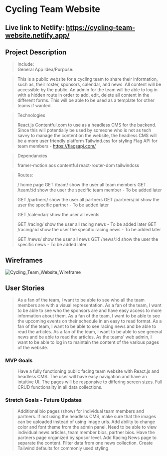 # Cycling Team Website

## Live link to Netlify: https://cycling-team-website.netlify.app/

## Project Description
> Include:<br />
> General App Idea/Purpose:<br />

> This is a public website for a cycling team to share their information, such as, their roster, sponsors, calendar, and news. All content will be accessible by the public. An admin for the team will be able to log in with a hidden route in order to add, edit, delete all content in the different forms. This will be able to be used as a template for other teams if wanted. <br />

> Technologies
>
> React.js 
> Contentful.com to use as a headless CMS for the backend. Since this will potentially be used by someone who is not as tech savvy to manage the content on the website, the headless CMS will be a more user friendly platform
> Tailwind.css for styling
> Flag API for team members - https://flagsapi.com/

> Dependancies
> 
> framer-motion
> aos
> contentful
> react-router-dom
> tailwindcss

> Routes:<br />
>
> / home page
> GET /team/ show the user all team members
> GET /team/:id show the user the specific team member - To be added later
>
> GET /partners/ show the user all partners
> GET /partners/:id show the user the specific partner - To be added later
>
> GET /calendar/ show the user all events
>
> GET /racing/ show the user all racing news - To be added later
> GET /racing/:id show the user the specific racing news - To be added later
>
> GET /news/ show the user all news
> GET /news/:id show the user the specific news - To be added later

## Wireframes
![Cycling_Team_Website_Wireframe](https://media.git.generalassemb.ly/user/49453/files/5af6820c-335e-4f05-869a-3c049f997136)

## User Stories
> As a fan of the team, I want to be able to see who all the team members are with a visual representation.
> As a fan of the team, I want to be able to see who the sponsors are and have easy access to more information about them. 
> As a fan of the team, I want to be able to see the upcoming events on their schedule in an easy to read format.
> As a fan of the team, I want to be able to see racing news and be able to read the articles.
> As a fan of the team, I want to be able to see general news and be able to read the articles.
> As the teams' web admin, I want to be able to log in to maintain the content of the various pages of the website. 

### MVP Goals
> Have a fully functioning public facing team website with React.js and headless CMS. 
> The user will have easy navigation and have an intuitive UI.
> The pages will be responsive to differing screen sizes. 
> Full CRUD functionality in all data collections. 


### Stretch Goals - Future Updates
> Additional bio pages (show) for individual team members and partners. 
> If not using the headless CMS, make sure that the images can be uploaded instead of using image urls.
> Add ability to change color and font theme from the admin panel.
> Need to be able to view individual news articles, team member bios, partner bios.
> Have the partners page organized by sposor level.
> Add Racing News page to separate the content. Filter data from one news collection.
> Create Tailwind defaults for commonly used styling.
